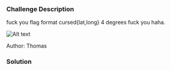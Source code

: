 ### Challenge Description 

fuck you flag format cursed{lat,long} 4 degrees fuck you haha.

![Alt text](attachments/im-alone-im-alone-im-alone-im-alone-weed-weed-weed/image.png)

Author: Thomas

### Solution 

